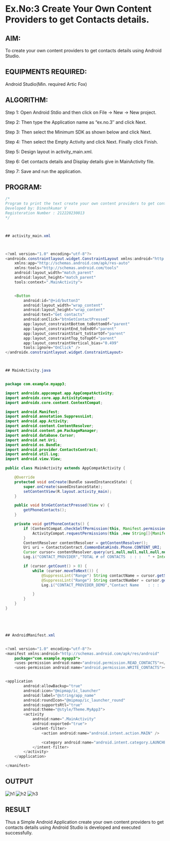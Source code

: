
# Ex.No:3 Create Your Own Content Providers to get Contacts details.


## AIM:

To create your own content providers to get contacts details using Android Studio.

## EQUIPMENTS REQUIRED:

Android Studio(Min. required Artic Fox)

## ALGORITHM:

Step 1: Open Android Stdio and then click on File -> New -> New project.

Step 2: Then type the Application name as “ex.no.3″ and click Next. 

Step 3: Then select the Minimum SDK as shown below and click Next.

Step 4: Then select the Empty Activity and click Next. Finally click Finish.

Step 5: Design layout in activity_main.xml.

Step 6: Get contacts details and Display details give in MainActivity file.

Step 7: Save and run the application.

## PROGRAM:
```java
/*
Program to print the text create your own content providers to get contacts details.
Developed by: Dineshkumar V
Registeration Number : 212220230013
*/



## activity_main.xml



<?xml version="1.0" encoding="utf-8"?>
<androidx.constraintlayout.widget.ConstraintLayout xmlns:android="http://schemas.android.com/apk/res/android"
    xmlns:app="http://schemas.android.com/apk/res-auto"
    xmlns:tools="http://schemas.android.com/tools"
    android:layout_width="match_parent"
    android:layout_height="match_parent"
    tools:context=".MainActivity">


    <Button
        android:id="@+id/button3"
        android:layout_width="wrap_content"
        android:layout_height="wrap_content"
        android:text="Get contacts"
        android:onClick="btnGetContactPressed"
        app:layout_constraintBottom_toBottomOf="parent"
        app:layout_constraintEnd_toEndOf="parent"
        app:layout_constraintStart_toStartOf="parent"
        app:layout_constraintTop_toTopOf="parent"
        app:layout_constraintVertical_bias="0.499"
        tools:ignore="OnClick" />
</androidx.constraintlayout.widget.ConstraintLayout>



## MainActivity.java


package com.example.myapp3;

import androidx.appcompat.app.AppCompatActivity;
import androidx.core.app.ActivityCompat;
import androidx.core.content.ContextCompat;

import android.Manifest;
import android.annotation.SuppressLint;
import android.app.Activity;
import android.content.ContentResolver;
import android.content.pm.PackageManager;
import android.database.Cursor;
import android.net.Uri;
import android.os.Bundle;
import android.provider.ContactsContract;
import android.util.Log;
import android.view.View;

public class MainActivity extends AppCompatActivity {

    @Override
    protected void onCreate(Bundle savedInstanceState) {
        super.onCreate(savedInstanceState);
        setContentView(R.layout.activity_main);
    }

    public void btnGetContactPressed(View v) {
        getPhoneContacts();
    }

    private void getPhoneContacts() {
        if (ContextCompat.checkSelfPermission(this, Manifest.permission.READ_CONTACTS)!=PackageManager.PERMISSION_GRANTED){
            ActivityCompat.requestPermissions(this ,new String[]{Manifest.permission.READ_CONTACTS},0);
        }
        ContentResolver contentResolver = getContentResolver();
        Uri uri = ContactsContract.CommonDataKinds.Phone.CONTENT_URI;
        Cursor cursor= contentResolver.query(uri,null,null,null,null,null);
        Log.i("CONTACT_PROVIDER","TOTAL # of CONTACTS  : : :   " + Integer.toString(cursor.getCount()));

        if (cursor.getCount() > 0) {
            while (cursor.moveToNext()) {
                @SuppressLint("Range") String contactName = cursor.getString(cursor.getColumnIndex(ContactsContract.CommonDataKinds.Phone.DISPLAY_NAME));
                @SuppressLint("Range") String contactNumber = cursor.getString(cursor.getColumnIndex(ContactsContract.CommonDataKinds.Phone.NUMBER));
                Log.i("CONTACT_PROVIDER_DEMO","Contact Name    : : :    "+ contactName+"    ph#     : : :  "+contactNumber);

            }
        }
    }
}





## AndroidManifest.xml


<?xml version="1.0" encoding="utf-8"?>
<manifest xmlns:android="http://schemas.android.com/apk/res/android"
    package="com.example.myapp3">
    <uses-permission android:name="android.permission.READ_CONTACTS"></uses-permission>
    <uses-permission android:name="android.permission.WRITE_CONTACTS"></uses-permission>


<application
        android:allowBackup="true"
        android:icon="@mipmap/ic_launcher"
        android:label="@string/app_name"
        android:roundIcon="@mipmap/ic_launcher_round"
        android:supportsRtl="true"
        android:theme="@style/Theme.MyApp3">
        <activity
            android:name=".MainActivity"
            android:exported="true">
            <intent-filter>
                <action android:name="android.intent.action.MAIN" />

                <category android:name="android.intent.category.LAUNCHER" />
            </intent-filter>
        </activity>
    </application>

</manifest>

```

## OUTPUT


![h1](https://user-images.githubusercontent.com/75235789/166096274-13c8121d-459a-4fd3-859d-01a600e226a2.jpg)
![h2](https://user-images.githubusercontent.com/75235789/166096273-fb47f5a8-c803-4ae1-b1f6-34ff2721cc9a.jpg)
![h3](https://user-images.githubusercontent.com/75235789/166096275-d422be5b-4547-42a8-be15-d4441ff0dcf4.jpg)



## RESULT
Thus a Simple Android Application create your own content providers to get contacts details using Android Studio is developed and executed successfully.

